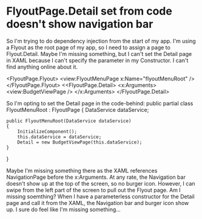 
# FlyoutPage.Detail set from code doesn't show navigation bar

So I'm trying to do dependency injection from the start of my app. I'm using a Flyout as the root page of my app, so I need to assign a page to Flyout.Detail. Maybe I'm missing something, but I can't set the Detail page in XAML because I can't specify the parameter in my Constructor. I can't find anything online about it.
<?xml version="1.0" encoding="utf-8" ?>
<FlyoutPage xmlns="http://schemas.microsoft.com/dotnet/2021/maui"
            xmlns:x="http://schemas.microsoft.com/winfx/2009/xaml"
            xmlns:local="clr-namespace:MyApp"
            xmlns:view="clr-namespace:MyApp.View"
            xmlns:viewmodel="clr-namespace:MyApp.ViewModel"
            x:Class="MyApp.View.FlyoutMenuRoot"
            Title="FlyoutMenuRoot">
    <FlyoutPage.Flyout>
        <view:FlyoutMenuPage x:Name="flyoutMenuRoot" />
    </FlyoutPage.Flyout>
    <<FlyoutPage.Detail>
        <NavigationPage>
            <x:Arguments>
                <view:BudgetViewPage />
            </x:Arguments>
        </NavigationPage>
    </FlyoutPage.Detail>
</FlyoutPage>

So I'm opting to set the Detail page in the code-behind:
public partial class FlyoutMenuRoot : FlyoutPage
{
    DataService dataService;

    public FlyoutMenuRoot(DataService dataService)
    {
        InitializeComponent();
        this.dataService = dataService;
        Detail = new BudgetViewPage(this.dataService);
    }
}

Maybe I'm missing something there as the XAML references NavigationPage before the x:Arguments.
At any rate, the Navigation bar doesn't show up at the top of the screen, so no burger icon. However, I can swipe from the left part of the screen to pull out the Flyout page. Am I missing soemthing? When I have a parameterless constructor for the Detail page and call it from the XAML, the Navigation bar and burger icon show up.
I sure do feel like I'm missing something...

        